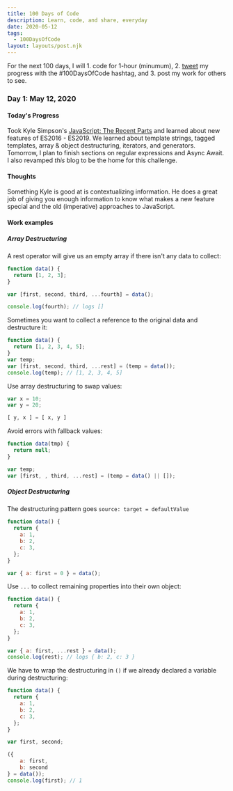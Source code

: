 ```yaml
---
title: 100 Days of Code
description: Learn, code, and share, everyday
date: 2020-05-12
tags: 
  - 100DaysOfCode
layout: layouts/post.njk
---
```


For the next 100 days, I will 1. code for 1-hour (minumum), 2. [tweet](https://twitter.com/hashtag/100DaysOfCode) my progress with the #100DaysOfCode hashtag, and 3. post my work for others to see.

### Day 1: May 12, 2020

#### Today's Progress

Took Kyle Simpson's [JavaScript: The Recent Parts](https://frontendmasters.com/courses/js-recent-parts/) and learned about new features of ES2016 - ES2019. We learned about template strings, tagged templates, array & object destructuring, iterators, and generators. Tomorrow, I plan to finish sections on regular expressions and Async Await. I also revamped *this* blog to be the home for this challenge.

#### Thoughts

Something Kyle is good at is contextualizing information. He does a great job of giving you enough information to know what makes a new feature special and the old (imperative) approaches to JavaScript.

#### Work examples

##### Array Destructuring

A rest operator will give us an empty array if there isn't any data to collect:

```js
function data() {
  return [1, 2, 3];
}

var [first, second, third, ...fourth] = data();

console.log(fourth); // logs []
```

Sometimes you want to collect a reference to the original data and destructure it:

```js
function data() {
  return [1, 2, 3, 4, 5];
}
var temp;
var [first, second, third, ...rest] = (temp = data());
console.log(temp); // [1, 2, 3, 4, 5]
```

Use array destructuring to swap values:

```js
var x = 10;
var y = 20;

[ y, x ] = [ x, y ]
```

Avoid errors with fallback values:

```js
function data(tmp) {
  return null;
}

var temp;
var [first, , third, ...rest] = (temp = data() || []);
```

##### Object Destructuring

The destructuring pattern goes `source: target = defaultValue`

```js
function data() {
  return {
    a: 1,
    b: 2,
    c: 3,
  };
}

var { a: first = 0 } = data();
```

Use `...` to collect remaining properties into their own object:

```js
function data() {
  return {
    a: 1,
    b: 2,
    c: 3,
  };
}

var { a: first, ...rest } = data();
console.log(rest); // logs { b: 2, c: 3 }
```

We have to wrap the destructuring in `()` if we already declared a variable during destructuring:

```js
function data() {
  return {
    a: 1,
    b: 2,
    c: 3,
  };
}

var first, second;

({ 
	a: first, 
	b: second 
} = data());
console.log(first); // 1
```